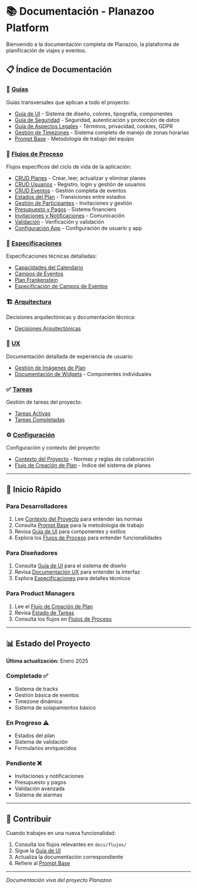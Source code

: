 # 📚 Documentación - Planazoo Platform

Bienvenido a la documentación completa de Planazoo, la plataforma de planificación de viajes y eventos.

## 📋 Índice de Documentación

### 🎯 [Guías](./guias/)
Guías transversales que aplican a todo el proyecto:
- [Guía de UI](./guias/GUIA_UI.md) - Sistema de diseño, colores, tipografía, componentes
- [Guía de Seguridad](./guias/GUIA_SEGURIDAD.md) - Seguridad, autenticación y protección de datos
- [Guía de Aspectos Legales](./guias/GUIA_ASPECTOS_LEGALES.md) - Términos, privacidad, cookies, GDPR
- [Gestión de Timezones](./guias/GESTION_TIMEZONES.md) - Sistema completo de manejo de zonas horarias
- [Prompt Base](./guias/PROMPT_BASE.md) - Metodología de trabajo del equipo

### 🔄 [Flujos de Proceso](./flujos/)
Flujos específicos del ciclo de vida de la aplicación:
- [CRUD Planes](./flujos/FLUJO_CRUD_PLANES.md) - Crear, leer, actualizar y eliminar planes
- [CRUD Usuarios](./flujos/FLUJO_CRUD_USUARIOS.md) - Registro, login y gestión de usuarios
- [CRUD Eventos](./flujos/FLUJO_CRUD_EVENTOS.md) - Gestión completa de eventos
- [Estados del Plan](./flujos/FLUJO_ESTADOS_PLAN.md) - Transiciones entre estados
- [Gestión de Participantes](./flujos/FLUJO_GESTION_PARTICIPANTES.md) - Invitaciones y gestión
- [Presupuesto y Pagos](./flujos/FLUJO_PRESUPUESTO_PAGOS.md) - Sistema financiero
- [Invitaciones y Notificaciones](./flujos/FLUJO_INVITACIONES_NOTIFICACIONES.md) - Comunicación
- [Validación](./flujos/FLUJO_VALIDACION.md) - Verificación y validación
- [Configuración App](./flujos/FLUJO_CONFIGURACION_APP.md) - Configuración de usuario y app

### 📐 [Especificaciones](./especificaciones/)
Especificaciones técnicas detalladas:
- [Capacidades del Calendario](./especificaciones/CALENDAR_CAPABILITIES.md)
- [Campos de Eventos](./especificaciones/EVENT_FORM_FIELDS.md)
- [Plan Frankenstein](./especificaciones/FRANKENSTEIN_PLAN_SPEC.md)
- [Especificación de Campos de Eventos](./especificaciones/EVENT_FIELDS_SPECIFICATION.md)

### 🏗️ [Arquitectura](./arquitectura/)
Decisiones arquitectónicas y documentación técnica:
- [Decisiones Arquitectónicas](./arquitectura/ARCHITECTURE_DECISIONS.md)

### 🎨 [UX](./ux/)
Documentación detallada de experiencia de usuario:
- [Gestión de Imágenes de Plan](./ux/plan_image_management.md)
- [Documentación de Widgets](./ux/pages/) - Componentes individuales

### ✅ [Tareas](./tareas/)
Gestión de tareas del proyecto:
- [Tareas Activas](./tareas/TASKS.md)
- [Tareas Completadas](./tareas/COMPLETED_TASKS.md)

### ⚙️ [Configuración](./configuracion/)
Configuración y contexto del proyecto:
- [Contexto del Proyecto](./configuracion/CONTEXT.md) - Normas y reglas de colaboración
- [Flujo de Creación de Plan](./configuracion/FLUJO_CREACION_PLAN.md) - Índice del sistema de planes

---

## 🚀 Inicio Rápido

### Para Desarrolladores
1. Lee [Contexto del Proyecto](./configuracion/CONTEXT.md) para entender las normas
2. Consulta [Prompt Base](./guias/PROMPT_BASE.md) para la metodología de trabajo
3. Revisa [Guía de UI](./guias/GUIA_UI.md) para componentes y estilos
4. Explora los [Flujos de Proceso](./flujos/) para entender funcionalidades

### Para Diseñadores
1. Consulta [Guía de UI](./guias/GUIA_UI.md) para el sistema de diseño
2. Revisa [Documentación UX](./ux/) para entender la interfaz
3. Explora [Especificaciones](./especificaciones/) para detalles técnicos

### Para Product Managers
1. Lee el [Flujo de Creación de Plan](./configuracion/FLUJO_CREACION_PLAN.md)
2. Revisa [Estado de Tareas](./tareas/TASKS.md)
3. Consulta los flujos en [Flujos de Proceso](./flujos/)

---

## 📊 Estado del Proyecto

**Última actualización:** Enero 2025

### Completado ✅
- Sistema de tracks
- Gestión básica de eventos
- Timezone dinámica
- Sistema de solapamientos básico

### En Progreso ⚠️
- Estados del plan
- Sistema de validación
- Formularios enriquecidos

### Pendiente ❌
- Invitaciones y notificaciones
- Presupuesto y pagos
- Validación avanzada
- Sistema de alarmas

---

## 🤝 Contribuir

Cuando trabajes en una nueva funcionalidad:
1. Consulta los flujos relevantes en `docs/flujos/`
2. Sigue la [Guía de UI](./guias/GUIA_UI.md)
3. Actualiza la documentación correspondiente
4. Refiere al [Prompt Base](./guias/PROMPT_BASE.md)

---

*Documentación viva del proyecto Planazoo*

